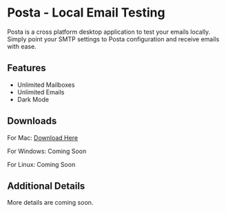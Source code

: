 # Posta - Local Email Testing

Posta is a cross platform desktop application to test your emails locally. Simply point your SMTP settings to Posta configuration and receive emails with ease.


## Features

- Unlimited Mailboxes
- Unlimited Emails
- Dark Mode

## Downloads

For Mac: [Download Here](https://github.com/hcancelik/posta/releases/download/v1.0.7/Posta-1.0.7.dmg)

For Windows: Coming Soon

For Linux: Coming Soon

## Additional Details

More details are coming soon.
